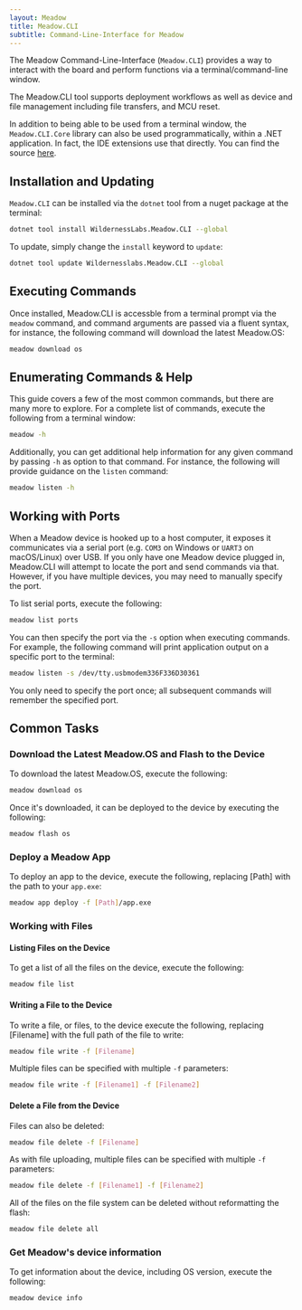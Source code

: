 ```yaml
---
layout: Meadow
title: Meadow.CLI
subtitle: Command-Line-Interface for Meadow
---
```


The Meadow Command-Line-Interface (`Meadow.CLI`) provides a way to interact with the board and perform functions via a terminal/command-line window. 

The Meadow.CLI tool supports deployment workflows as well as device and file management including file transfers, and MCU reset.

In addition to being able to be used from a terminal window, the `Meadow.CLI.Core` library can also be used programmatically, within a .NET application. In fact, the IDE extensions use that directly. You can find the source [here](https://github.com/wildernesslabs/Meadow.CLI).

## Installation and Updating

`Meadow.CLI` can be installed via the `dotnet` tool from a nuget package at the terminal:

```bash
dotnet tool install WildernessLabs.Meadow.CLI --global
```

To update, simply change the `install` keyword to `update`:

```bash
dotnet tool update Wildernesslabs.Meadow.CLI --global
```

## Executing Commands

Once installed, Meadow.CLI is accessble from a terminal prompt via the `meadow` command, and command arguments are passed via a fluent syntax, for instance, the following command will download the latest Meadow.OS:

```bash
meadow download os
```

## Enumerating Commands & Help

This guide covers a few of the most common commands, but there are many more to explore. For a complete list of commands, execute the following from a terminal window:

```bash
meadow -h
```

Additionally, you can get additional help information for any given command by passing `-h` as option to that command. For instance, the following will provide guidance on the `listen` command:

```bash
meadow listen -h
```

## Working with Ports

When a Meadow device is hooked up to a host computer, it exposes it communicates via a serial port (e.g. `COM3` on Windows or `UART3` on macOS/Linux) over USB. If you only have one Meadow device plugged in, Meadow.CLI will attempt to locate the port and send commands via that. However, if you have multiple devices, you may need to manually specify the port.

To list serial ports, execute the following:

```bash
meadow list ports
```

You can then specify the port via the `-s` option when executing commands. For example, the following command will print application output on a specific port to the terminal:

```bash
meadow listen -s /dev/tty.usbmodem336F336D30361
```

You only need to specify the port once; all subsequent commands will remember the specified port.

## Common Tasks

### Download the Latest Meadow.OS and Flash to the Device

To download the latest Meadow.OS, execute the following:

```bash
meadow download os
```

Once it's downloaded, it can be deployed to the device by executing the following:

```bash
meadow flash os
```

### Deploy a Meadow App

To deploy an app to the device, execute the following, replacing [Path] with the path to your `app.exe`:

```bash
meadow app deploy -f [Path]/app.exe
```

### Working with Files

#### Listing Files on the Device

To get a list of all the files on the device, execute the following:

```bash
meadow file list
```

#### Writing a File to the Device

To write a file, or files, to the device execute the following, replacing [Filename] with the full path of the file to write:

```bash
meadow file write -f [Filename]
```

Multiple files can be specified with multiple `-f` parameters:

```bash
meadow file write -f [Filename1] -f [Filename2]
```

#### Delete a File from the Device

Files can also be deleted:

```bash
meadow file delete -f [Filename]
```

As with file uploading, multiple files can be specified with multiple `-f` parameters:

```bash
meadow file delete -f [Filename1] -f [Filename2]
```

All of the files on the file system can be deleted without reformatting the flash:

```bash
meadow file delete all
```


### Get Meadow's device information

To get information about the device, including OS version, execute the following:

```bash
meadow device info
```
